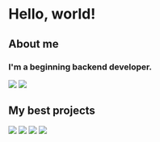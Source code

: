 # Hello, world!
## About me
### I'm a beginning backend developer.
![](https://github-readme-stats.vercel.app/api?username=mysterious-hatter&show_icons=true&theme=discord_old_blurple&line_height=33.7)
![](https://github-readme-stats.vercel.app/api/top-langs/?username=mysterious-hatter&hide=css,html&theme=discord_old_blurple&langs_count=4)
## My best projects
[![](https://github-readme-stats.vercel.app/api/pin/?username=mysterious-hatter&repo=money-tracker-api&theme=discord_old_blurple&description_lines_count=1)](https://github.com/mysterious-hatter/money-tracker-api)
[![](https://github-readme-stats.vercel.app/api/pin/?username=mysterious-hatter&repo=go-referral-bot&theme=discord_old_blurple&description_lines_count=1)](https://github.com/mysterious-hatter/go-referral-bot)
[![](https://github-readme-stats.vercel.app/api/pin/?username=mysterious-hatter&repo=quadratic-equation-solver&theme=discord_old_blurple&description_lines_count=1)](https://github.com/Gregory-coder/quadratic-equation-solver)
[![](https://github-readme-stats.vercel.app/api/pin/?username=mysterious-hatter&repo=clothes_Bot&theme=discord_old_blurple&description_lines_count=1)](https://github.com/Gregory-coder/clothes_Bot)
